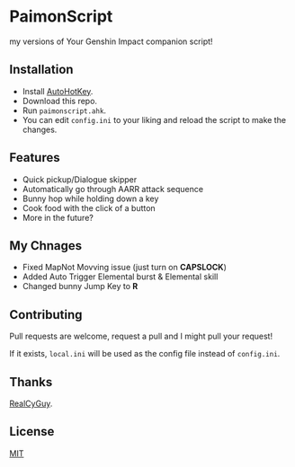 # PaimonScript

my versions of Your Genshin Impact companion script!

## Installation

- Install [AutoHotKey](https://www.autohotkey.com/).
- Download this repo.
- Run `paimonscript.ahk`.
- You can edit `config.ini` to your liking and reload the script to make the changes.

## Features

- Quick pickup/Dialogue skipper
- Automatically go through AARR attack sequence
- Bunny hop while holding down a key
- Cook food with the click of a button
- More in the future?

## My Chnages

- Fixed MapNot Movving issue (just turn on **CAPSLOCK**)
- Added Auto Trigger Elemental burst & Elemental skill
- Changed bunny Jump Key to **R**
## Contributing

Pull requests are welcome, request a pull and I might pull your request!

If it exists, `local.ini` will be used as the config file instead of `config.ini`.

## Thanks

[RealCyGuy](https://www.autohotkey.com/).

## License

[MIT](https://github.com/RealCyGuy/PaimonScript/blob/main/LICENSE.md)
